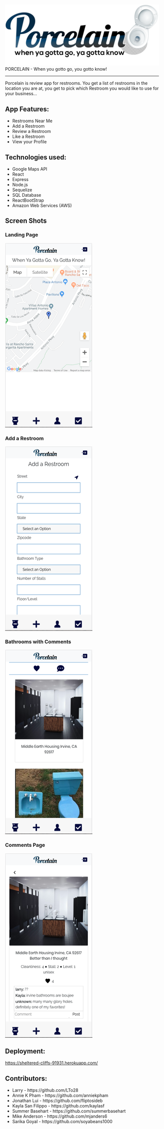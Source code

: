 <!-- <img src = "https://sheltered-cliffs-91931.herokuapp.com/static/media/Porcelain.38f4369f.png" width="150"> -->

![Home-Screen](/client/src/assets/Porcelain.png)
PORCELAIN - When you gotto go, you gotto know!
***

Porcelain is review app for restrooms. You get a list of restrooms in the location you are at, you get to pick which Restroom you would like to use for your business...

## App Features:
<ul>
<li>Restrooms Near Me
<li>Add a Restroom
<li>Review a Restroom
<li>Like a Restroom
<li>View your Profile
 </ul>

## Technologies used:

<ul>
 <li> Google Maps API
<li>React
<li>Express
<li>Node.js
<li>Sequelize
<li>SQL Database
<li> ReactBootStrap
 <li> Amazon Web Services (AWS)

 </ul>

## Screen Shots
### Landing Page
![Landing](/client/src/assets/Landing.png)

### Add a Restroom
![Add-One](/client/src/assets/Add-BR.png)

### Bathrooms with Comments
![BR](/client/src/assets/BRs.png)

### Comments Page
![Comments](/client/src/assets/Comments-Page.png)

## Deployment:

https://sheltered-cliffs-91931.herokuapp.com/


## Contributors:
<ul>
<li> Larry - https://github.com/LTo28
<li> Annie K Pham - https://github.com/anniekpham
<li> Jonathan Lui - https://github.com/fliptosideb
<li> Kayla San Filippo - https://github.com/kaylasf
<li> Summer Basehart - https://github.com/summerbasehart
<li> Mike Anderson - https://github.com/mjanders6
<li> Sarika Goyal - https://github.com/soyabeans1000
</ul>


